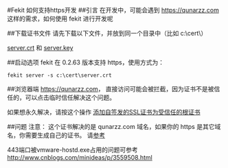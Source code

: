 #Fekit 如何支持https开发
##引言
在开发中，可能会遇到 <https://qunarzz.com> 这样的需求，如何使用 fekit 进行开发呢

##下载证书文件
请先下载以下文件，并放到同一个目录中（比如 c:\cert\）

[server.crt](http://wiki.corp.qunar.com/download/attachments/56428798/server.crt?version=1&modificationDate=1398255579000 "server.crt") 和 [server.key](http://wiki.corp.qunar.com/download/attachments/56428798/server.key?version=1&modificationDate=1398255584000 "server.key")

##启动选项
fekit 在 0.2.63 版本支持 https，使用方式为：

	fekit server -s c:\cert\server.crt

##浏览器端
<https://qunarzz.com>， 直接访问可能会被拦截，因为证书不是被信任的，可以点击临时信任解决这个问题。

如果想永久解决，请按这个操作 [添加自签发的SSL证书为受信任的根证书](http://cnzhx.net/blog/self-signed-certificate-as-trusted-root-ca-in-windows/)

##问题
注意： 这个证书解决的是 qunarzz.com 域名，如果你的 https 是其它域名，你需要生成自己的证书。 请[参考](http://wangye.org/blog/archives/732/)

443端口被vmware-hostd.exe占用的问题可参考 <http://www.cnblogs.com/minideas/p/3559508.html>